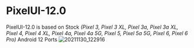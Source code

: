 # PixelUI-12.0
PixelUI-12.0 is based on Stock _(Pixel 3, Pixel 3 XL, Pixel 3a, Pixel 3a XL, Pixel 4, Pixel 4 XL, Pixel 4a, Pixel 4a 5G, Pixel 5, Pixel 5a 5G, Pixel 6, Pixel 6 Pro)_ Android 12 Ports
![20211130_122916](https://user-images.githubusercontent.com/37813398/144046138-8b2e2d0e-edb6-435a-b863-d4f39d23d8e3.jpg)
